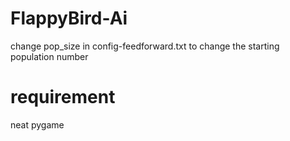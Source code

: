 # FlappyBird-Ai
change pop_size in config-feedforward.txt to change the starting population number
# requirement
neat
pygame
